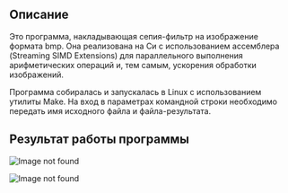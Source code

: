 ## Описание

Это программа, накладывающая сепия-фильтр на изображение формата bmp. Она реализована на Си с использованием ассемблера (Streaming SIMD Extensions) для параллельного выполнения арифметических операций и, тем самым, ускорения обработки изображений.

Программа собиралась и запускалась в Linux с использованием утилиты Make. На вход в параметрах командной строки необходимо передать имя исходного файла и файла-результата.

## Результат работы программы

![Image not found](/low_level_programming/lab5/result/src.bmp)

![Image not found](/low_level_programming/lab5/result/dest.bmp)